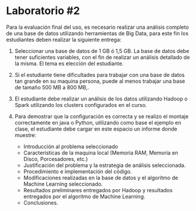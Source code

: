 # Laboratorio #2

Para la evaluación final del uso, es necesario realizar una análisis completo de una base de datos utilizando herramientas de Big Data, para este fin los estudiantes deben realizar la siguiente entrega:

1. Seleccionar una base de datos de 1 GB ó 1,5 GB. La base de datos debe tener suficientes variables, con el fin de realizar un análisis detallado de la misma. El tema es elección del estudiante.
2. Si el estudiante tiene dificultades para trabajar con una base de datos tan grande en su maquina persona, puede al menos trabajar una base de tamaño 500 MB a 800 MB,.
3. El estudiante debe realizar un análisis de los datos utilizando Hadoop o Spark utilizando los clusters configurados en el curso.
4. Para demostrar que la configuración es correcta y se realizo el montaje correctamente en java o Python, utilizando como base el ejemplo en clase, el estudiante debe cargar en este espacio un informe donde muestre:

    - Introducción al problema seleccionado
    - Características de la maquina local (Memoria RAM, Memoria en Disco, Porcesadores, etc.)
    - Justificación del problema y la estrategia de análisis seleccionada.
    - Procedimiento e implementación del código.
    - Modificaciones realizadas en la base de datos y el algoritmo de Machine Learning seleccionado.
    - Resultados preliminares entregados por Hadoop y resultados entregados por el algoritmo de Machine Learning.
    - Conclusiones.
